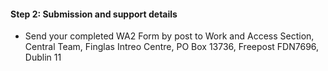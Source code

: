 ####  **Step 2: Submission and support details**

  * Send your completed WA2 Form by post to Work and Access Section, Central Team, Finglas Intreo Centre, PO Box 13736, Freepost FDN7696, Dublin 11 
